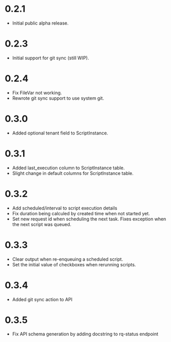 # 0.2.1

* Initial public alpha release.

# 0.2.3

* Initial support for git sync (still WIP).

# 0.2.4

* Fix FileVar not working.
* Rewrote git sync support to use system git.

# 0.3.0

* Added optional tenant field to ScriptInstance.

# 0.3.1

* Added last_execution column to ScriptInstance table.
* Slight change in default columns for ScriptInstance table.

# 0.3.2

* Add scheduled/interval to script execution details
* Fix duration being calculed by created time when not started yet.
* Set new request id when scheduling the next task. Fixes exception when the next script was queued.

# 0.3.3

* Clear output when re-enqueuing a scheduled script.
* Set the initial value of checkboxes when rerunning scripts.

# 0.3.4

* Added git sync action to API

# 0.3.5

* Fix API schema generation by adding docstring to rq-status endpoint
